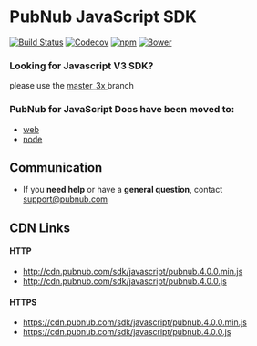 # PubNub JavaScript SDK

[![Build Status](https://travis-ci.org/pubnub/javascript.svg?branch=master)](https://travis-ci.org/pubnub/javascript)
[![Codecov](https://img.shields.io/codecov/c/github/pubnub/javascript.svg?maxAge=2592000)](https://codecov.io/github/pubnub/javascript)
[![npm](https://img.shields.io/npm/v/pubnub.svg)]()
[![Bower](https://img.shields.io/bower/v/pubnub.svg)]()

### Looking for Javascript V3 SDK?
please use the [master_3x ](https://github.com/pubnub/javascript/tree/master_3x) branch

### PubNub for JavaScript Docs have been moved to:
  * [web](https://www.pubnub.com/docs/javascript/pubnub-javascript-sdk-v4)
  * [node](https://www.pubnub.com/docs/nodejs/pubnub-javascript-sdk-v4)

## Communication

- If you **need help** or have a **general question**, contact <support@pubnub.com>

## CDN Links

#### HTTP
* http://cdn.pubnub.com/sdk/javascript/pubnub.4.0.0.min.js
* http://cdn.pubnub.com/sdk/javascript/pubnub.4.0.0.js

#### HTTPS
* https://cdn.pubnub.com/sdk/javascript/pubnub.4.0.0.min.js
* https://cdn.pubnub.com/sdk/javascript/pubnub.4.0.0.js

